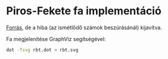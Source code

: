 # Piros-Fekete fa implementáció

[Forrás](https://www.geeksforgeeks.org/red-black-tree-in-cpp/), de a hiba (az ismétlődő számok beszúrásánál) kijavítva.

Fa megjelenítése GraphViz segítségével:

```bash
dot -Tsvg rbt.dot > rbt.svg    
```
